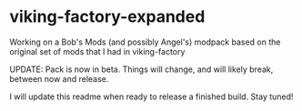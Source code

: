 # viking-factory-expanded
Working on a Bob's Mods (and possibly Angel's) modpack based on the original set of mods that I had in viking-factory

UPDATE: Pack is now in beta. Things will change, and will likely break, between now and release.

I will update this readme when ready to release a finished build. Stay tuned!
